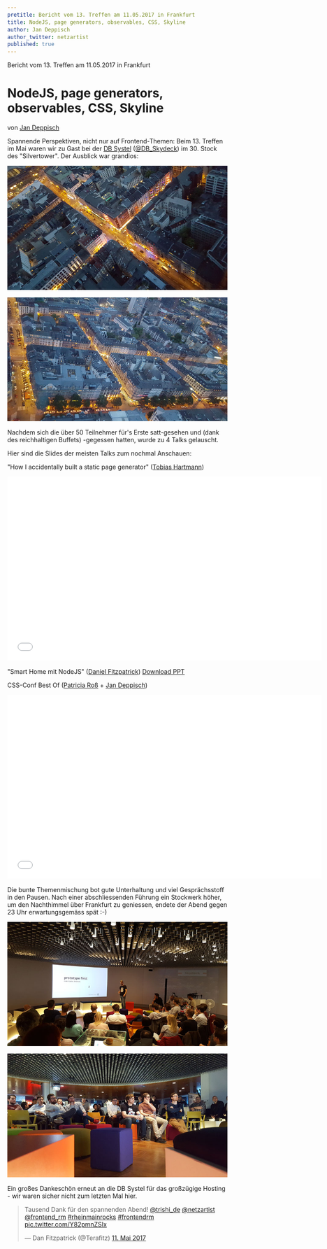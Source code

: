 ```yaml
---
pretitle: Bericht vom 13. Treffen am 11.05.2017 in Frankfurt
title: NodeJS, page generators, observables, CSS, Skyline
author: Jan Deppisch
author_twitter: netzartist
published: true
---
```


Bericht vom 13. Treffen am 11.05.2017 in Frankfurt
# NodeJS, page generators, observables, CSS, Skyline
von [Jan Deppisch](https://twitter.com/netzartist)

Spannende Perspektiven, nicht nur auf Frontend-Themen: Beim 13. Treffen im Mai waren wir zu Gast bei der [DB Systel](https://www.dbsystel.de/) ([@DB_Skydeck](https://twitter.com/DB_Skydeck)) im 30. Stock des "Silvertower". Der Ausblick war grandios:

![""](../attachments/2017-05-11/img/20170511_212843.jpg)

![""](../attachments/2017-05-11/img/20170511_212857.jpg)

Nachdem sich die über 50 Teilnehmer für's Erste satt-gesehen und (dank des reichhaltigen Buffets) -gegessen hatten, wurde zu 4 Talks gelauscht.

Hier sind die Slides der meisten Talks zum nochmal Anschauen:

"How I accidentally built a static page generator" ([Tobias Hartmann](https://twitter.com/ToH_82))
<iframe src="//slides.com/tobiashartmann/how-i-accidentally-build-a-static-page-generator/embed" width="720" height="420" scrolling="no" frameborder="0" webkitallowfullscreen mozallowfullscreen allowfullscreen></iframe>

"Smart Home mit NodeJS" ([Daniel Fitzpatrick](https://twitter.com/Terafitz))
[Download PPT](https://github.com/terafitz/Presentations/blob/master/11-05-17_FE_RM_Smarthome.pptx)

CSS-Conf Best Of ([Patricia Roß](https://twitter.com/trishi_de) + [Jan Deppisch](https://twitter.com/netzartist))
<iframe src="//slides.com/netzartist-de/cssconfeu17-bestof/embed" width="720" height="420" scrolling="no" frameborder="0" webkitallowfullscreen mozallowfullscreen allowfullscreen></iframe>

Die bunte Themenmischung bot gute Unterhaltung und viel Gesprächsstoff in den Pausen. Nach einer abschliessenden Führung ein Stockwerk höher, um den Nachthimmel über Frankfurt zu geniessen, endete der Abend gegen 23 Uhr erwartungsgemäss spät :-)

![""](../attachments/2017-05-11/img/20170511_202037.jpg)

![""](../attachments/2017-05-11/img/20170511_214208.jpg)

Ein großes Dankeschön erneut an die DB Systel für das großzügige Hosting - wir waren sicher nicht zum letzten Mal hier.

<blockquote class="twitter-tweet" data-lang="de"><p lang="de" dir="ltr">Tausend Dank für den spannenden Abend! <a href="https://twitter.com/trishi_de?ref_src=twsrc%5Etfw">@trishi_de</a> <a href="https://twitter.com/netzartist?ref_src=twsrc%5Etfw">@netzartist</a> <a href="https://twitter.com/frontend_rm?ref_src=twsrc%5Etfw">@frontend_rm</a> <a href="https://twitter.com/hashtag/rheinmainrocks?src=hash&amp;ref_src=twsrc%5Etfw">#rheinmainrocks</a> <a href="https://twitter.com/hashtag/frontendrm?src=hash&amp;ref_src=twsrc%5Etfw">#frontendrm</a> <a href="https://t.co/Y82pmnZSIx">pic.twitter.com/Y82pmnZSIx</a></p>&mdash; Dan Fitzpatrick (@Terafitz) <a href="https://twitter.com/Terafitz/status/862769891308437507?ref_src=twsrc%5Etfw">11. Mai 2017</a></blockquote>
<!--script async src="https://platform.twitter.com/widgets.js" charset="utf-8"></script-->

